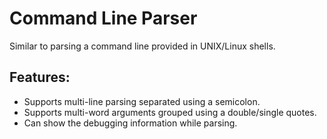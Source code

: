 # Command Line Parser
Similar to parsing a command line provided in UNIX/Linux shells.

## Features:	
- Supports multi-line parsing separated using a semicolon.
- Supports multi-word arguments grouped using a double/single quotes.
- Can show the debugging information while parsing.